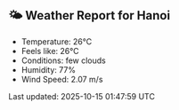 <!-- WEATHER-START -->
## 🌤 Weather Report for Hanoi

- Temperature: 26°C
- Feels like: 26°C
- Conditions: few clouds
- Humidity: 77%
- Wind Speed: 2.07 m/s

Last updated: 2025-10-15 01:47:59 UTC
<!-- WEATHER-END -->
